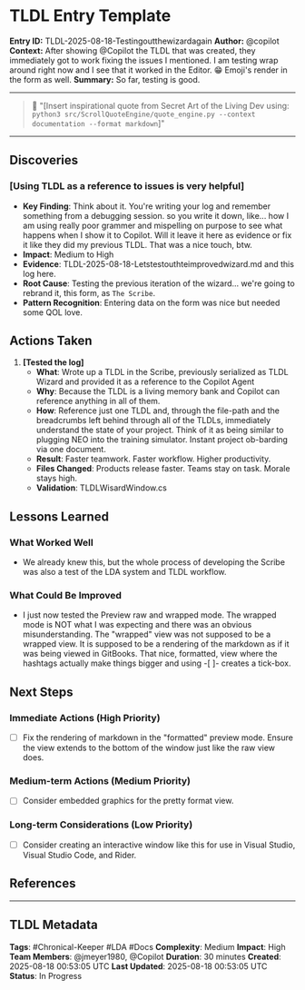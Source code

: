 ﻿# TLDL Entry Template
**Entry ID:** TLDL-2025-08-18-Testingoutthewizardagain
**Author:** @copilot 
**Context:** After showing @Copilot the TLDL that was created, they immediately got to work fixing the issues I mentioned. I am testing wrap around right now and I see that it worked in the Editor. 😁 Emoji's render in the form as well.
**Summary:** So far, testing is good.

---

> 📜 "[Insert inspirational quote from Secret Art of the Living Dev using: `python3 src/ScrollQuoteEngine/quote_engine.py --context documentation --format markdown`]"

---

## Discoveries

### [Using TLDL as a reference to issues is very helpful]
- **Key Finding**: Think about it. You're writing your log and remember something from a debugging session. so you write it down, like... how I am using really poor grammer and mispelling on purpose to see what happens when I show it to Copilot.  Will it leave it here as evidence or fix it like they did my previous TLDL. That was a nice touch, btw.
- **Impact**: Medium to High
- **Evidence**: TLDL-2025-08-18-Letstestouthteimprovedwizard.md and this log here.
- **Root Cause**: Testing the previous iteration of the wizard... we're going to rebrand it, this form, as `The Scribe`.
- **Pattern Recognition**: Entering data on the form was nice but needed some QOL love.

## Actions Taken

1. **[Tested the log]**
   - **What**: Wrote up a TLDL in the Scribe, previously serialized as TLDL Wizard and provided it as a reference to the Copilot Agent
   - **Why**: Because the TLDL is a living memory bank and Copilot can reference anything in all of them.
   - **How**: Reference just one TLDL and, through the file-path and the breadcrumbs left behind through all of the TLDLs, immediately understand the state of your project. Think of it as being similar to plugging NEO into the training simulator. Instant project ob-barding via one document.
   - **Result**: Faster teamwork. Faster workflow. Higher productivity.
   - **Files Changed**: Products release faster. Teams stay on task. Morale stays high.
   - **Validation**: TLDLWisardWindow.cs

## Lessons Learned

### What Worked Well
- We already knew this, but the whole process of developing the Scribe was also a test of the LDA system and TLDL workflow.

### What Could Be Improved
- I just now tested the Preview raw and wrapped mode. The wrapped mode is NOT what I was expecting and there was an obvious misunderstanding. The "wrapped" view was not supposed to be a wrapped view. It is supposed to be a rendering of the markdown as if it was being viewed in GitBooks. That nice, formatted, view where the hashtags actually make things bigger and using -[ ]- creates a tick-box.

## Next Steps

### Immediate Actions (High Priority)
- [ ] Fix the rendering of markdown in the "formatted" preview mode. Ensure the view extends to the bottom of the window just like the raw view does.

### Medium-term Actions (Medium Priority)
- [ ] Consider embedded graphics for the pretty format view.

### Long-term Considerations (Low Priority)
- [ ] Consider creating an interactive window like this for use in Visual Studio, Visual Studio Code, and Rider.

## References

---

## TLDL Metadata

**Tags**: #Chronical-Keeper #LDA #Docs
**Complexity**: Medium
**Impact**: High
**Team Members**: @jmeyer1980, @Copilot
**Duration**: 30 minutes
**Created**: 2025-08-18 00:53:05 UTC
**Last Updated**: 2025-08-18 00:53:05 UTC
**Status**: In Progress
